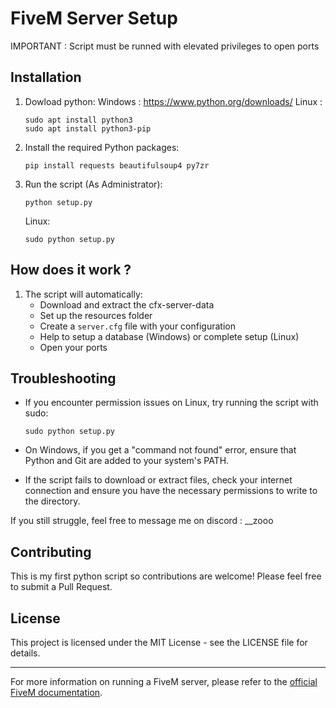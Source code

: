 # FiveM Server Setup

IMPORTANT : Script must be runned with elevated privileges to open ports

## Installation

1. Dowload python:
   Windows : https://www.python.org/downloads/
   Linux :
   ```
   sudo apt install python3
   sudo apt install python3-pip
   ```

2. Install the required Python packages:
   ```
   pip install requests beautifulsoup4 py7zr
   ```

3. Run the script (As Administrator):
   ```
   python setup.py
   ```
   Linux:
   ```
   sudo python setup.py
   ```
## How does it work ?


1. The script will automatically:
   - Download and extract the cfx-server-data
   - Set up the resources folder
   - Create a `server.cfg` file with your configuration
   - Help to setup a database (Windows) or complete setup (Linux)
   - Open your ports

## Troubleshooting

- If you encounter permission issues on Linux, try running the script with sudo:
  ```
  sudo python setup.py
  ```

- On Windows, if you get a "command not found" error, ensure that Python and Git are added to your system's PATH.

- If the script fails to download or extract files, check your internet connection and ensure you have the necessary permissions to write to the directory.

If you still struggle, feel free to message me on discord : __zooo

## Contributing

This is my first python script so contributions are welcome! Please feel free to submit a Pull Request.

## License

This project is licensed under the MIT License - see the LICENSE file for details.

---

For more information on running a FiveM server, please refer to the [official FiveM documentation](https://docs.fivem.net/docs/server-manual/setting-up-a-server/).
